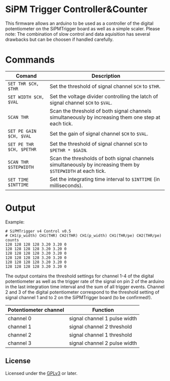 # SiPM Trigger Controller&Counter
This firmware allows an arduino to be used as a controller of the digital potentiometer on the SiPMTrigger board
as well as a simple scaler.
Please note: The combination of slow control and data aquisition has several drawbacks but can be choosen if handled carefully.

# Commands

| Comand | Description |
| ------ | ----------- |
| `SET THR $CH, $THR`| Set the threshold of signal channel `$CH` to `$THR`. |
| `SET WIDTH $CH, $VAL`| Set the voltage divider controlling the latch of signal channel `$CH` to `$VAL`. |
| `SCAN THR`| Scan the threshold of both signal channels simultaneously by increasing them one step at each tick. |
| `SET PE GAIN $CH, $VAL`| Set the gain of signal channel `$CH` to `$VAL`. |
| `SET PE THR $CH, $PETHR`| Set the threshold of signal channel `$CH` to `$PETHR * $GAIN`. |
| `SCAN THR $STEPWIDTH`| Scan the thresholds of both signal channels simultaneously by increasing them by `$STEPWIDTH` at each tick. |
| `SET TIME $INTTIME`| Set the integrating time interval to `$INTTIME` (in milliseconds). |

# Output
Example:
```
# SiPMTrigger v4 Control v0.5
# CH1(p_width) CH1(THR) CH2(THR) CH1(p_width) CH1(THR/pe) CH2(THR/pe) counts
128 128 128 128 3.20 3.20 0
128 128 128 128 3.20 3.20 0
128 128 128 128 3.20 3.20 0
128 128 128 128 3.20 3.20 0
128 128 128 128 3.20 3.20 0
128 128 128 128 3.20 3.20 0
```

The output contains the threshold settings for channel 1-4 of the digital potentiometer as well as the trigger rate of the signal on pin 2 of the arduino in the last integration time interval and the sum of all trigger events.
Channel 2 and 3 of the digital potentiometer correspond to the threshold setting of signal channel 1 and to 2 on the SiPMTrigger board (to be confirmed!).

| Potentiometer channel | Function |
| --------------------- | -------- |
| channel 0             | signal channel 1 pulse width |
| channel 1             | signal channel 2 threshold |
| channel 2             | signal channel 1 threshold |
| channel 3             | signal channel 2 pulse width |

## License

Licensed under the [GPLv3](LICENSE) or later.
